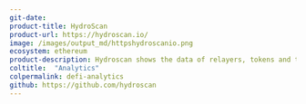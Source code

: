 ```yaml
---
git-date:
product-title: HydroScan
product-url: https://hydroscan.io/
image: /images/output_md/httpshydroscanio.png
ecosystem: ethereum
product-description: Hydroscan shows the data of relayers, tokens and trades on Hydro Protocol.
coltitle:  "Analytics"
colpermalink: defi-analytics
github: https://github.com/hydroscan
---
```

